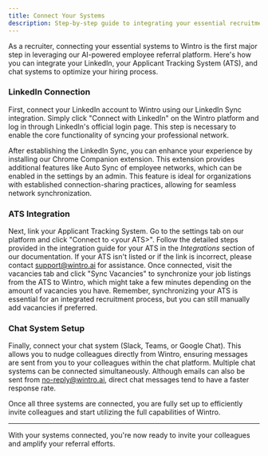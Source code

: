 ```yaml
---
title: Connect Your Systems
description: Step-by-step guide to integrating your essential recruitment tools with Wintro.
---
```


As a recruiter, connecting your essential systems to Wintro is the first major step in leveraging our AI-powered employee referral platform. Here's how you can integrate your LinkedIn, your Applicant Tracking System (ATS), and chat systems to optimize your hiring process.

### LinkedIn Connection
First, connect your LinkedIn account to Wintro using our LinkedIn Sync integration. Simply click "Connect with LinkedIn" on the Wintro platform and log in through LinkedIn's official login page. This step is necessary to enable the core functionality of syncing your professional network.

After establishing the LinkedIn Sync, you can enhance your experience by installing our Chrome Companion extension. This extension provides additional features like Auto Sync of employee networks, which can be enabled in the settings by an admin. This feature is ideal for organizations with established connection-sharing practices, allowing for seamless network synchronization.

### ATS Integration
Next, link your Applicant Tracking System. Go to the settings tab on our platform and click "Connect to \<your ATS\>". Follow the detailed steps provided in the integration guide for your ATS in the *Integrations* section of our documentation. If your ATS isn't listed or if the link is incorrect, please contact support@wintro.ai for assistance. Once connected, visit the vacancies tab and click "Sync Vacancies" to synchronize your job listings from the ATS to Wintro, which might take a few minutes depending on the amount of vacancies you have. Remember, synchronizing your ATS is essential for an integrated recruitment process, but you can still manually add vacancies if preferred.

### Chat System Setup
Finally, connect your chat system (Slack, Teams, or Google Chat). This allows you to nudge colleagues directly from Wintro, ensuring messages are sent from you to your colleagues within the chat platform. Multiple chat systems can be connected simultaneously. Although emails can also be sent from no-reply@wintro.ai, direct chat messages tend to have a faster response rate.

Once all three systems are connected, you are fully set up to efficiently invite colleagues and start utilizing the full capabilities of Wintro.

---

With your systems connected, you're now ready to invite your colleagues and amplify your referral efforts.
